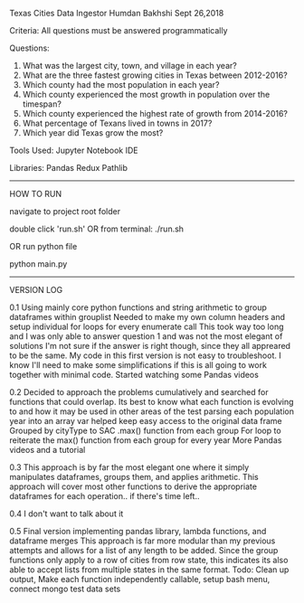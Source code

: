 Texas Cities Data Ingestor
Humdan Bakhshi
Sept 26,2018


Criteria:
All questions must be answered programmatically

Questions:
1) What was the largest city, town, and village in each year?
2) What are the three fastest growing cities in Texas between 2012-2016?
3) Which county had the most population in each year?
4) Which county experienced the most growth in population over the timespan?
5) Which county experienced the highest rate of growth from 2014-2016?
6) What percentage of Texans lived in towns in 2017?
7) Which year did Texas grow the most?


Tools Used:
	Jupyter Notebook IDE

Libraries:
	Pandas
	Redux
	Pathlib

_____________________________________________________________________

HOW TO RUN

navigate to project root folder

double click 'run.sh' 
OR from terminal:
./run.sh

OR run python file

python main.py




_____________________________________________________________________
VERSION LOG

0.1	Using mainly core python functions and string arithmetic to group dataframes within grouplist
Needed to make my own column headers and setup individual for loops for every enumerate call
This took way too long and I was only able to answer question 1 and was not the most elegant of solutions
I'm not sure if the answer is right though, since they all appreared to be the same.
My code in this first version is not easy to troubleshoot.  I know I'll need to make some simplifications if this is all going to work together with minimal code.
Started watching some Pandas videos

0.2 Decided to approach the problems cumulatively and searched for functions that could overlap.  Its best to know what each function is evolving to and how it may be used in other areas of the test
parsing each population year into an array var helped keep easy access to the original data frame
Grouped by cityType to SAC .max() function from each group
For loop to reiterate the max() function from each group for every year
More Pandas videos and a tutorial

0.3 This approach is by far the most elegant one where it simply manipulates dataframes, groups them, and applies arithmetic.  This approach will cover most other functions to derive the appropriate dataframes for each operation.. if there's time left..

0.4 I don't want to talk about it

0.5 Final version implementing pandas library, lambda functions, and dataframe merges
This approach is far more modular than my previous attempts and allows for a list of any length to be added.
Since the group functions only apply to a row of cities from row state, this indicates its also able to accept lists from multiple states in the same format.
Todo:   Clean up output, Make each function independently callable, setup bash menu, connect mongo test data sets


